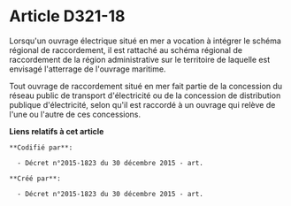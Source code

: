 # Article D321-18

Lorsqu'un ouvrage électrique situé en mer a vocation à intégrer le schéma régional de raccordement, il est rattaché au schéma
régional de raccordement de la région administrative sur le territoire de laquelle est envisagé l'atterrage de l'ouvrage
maritime.

Tout ouvrage de raccordement situé en mer fait partie de la concession du réseau public de transport d'électricité ou de la
concession de distribution publique d'électricité, selon qu'il est raccordé à un ouvrage qui relève de l'une ou l'autre de
ces concessions.

**Liens relatifs à cet article**

	**Codifié par**:

	  - Décret n°2015-1823 du 30 décembre 2015 - art.

	**Créé par**:

	  - Décret n°2015-1823 du 30 décembre 2015 - art.
